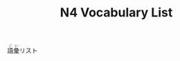 ﻿---
layout: default
title: N4 Vocabulary List
parent: <ruby>語彙<rt>ごい</rt></ruby> Vocabulary
nav_order: 2
has_children: true
---

<ruby>語彙<rt>ごい</rt></ruby>リスト
